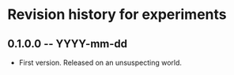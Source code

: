 # Revision history for experiments

## 0.1.0.0 -- YYYY-mm-dd

* First version. Released on an unsuspecting world.
